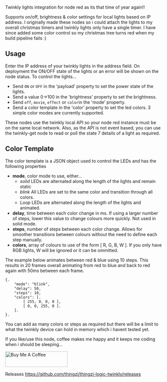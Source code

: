 Twinkly lights integration for node red as its that time of year again!! 

Supports on/off, brightness & color settings for local lights based on IP address.  I originally made these nodes so i could attach the lights to my overall christmas timers and twinkly lights only have a single timer.  I have since added some color control so my christmas tree turns red when my build pipeline fails :)

## Usage

Enter the IP address of your twinkly lights in the address field.  On deployment the ON/OFF state of the lights or an error will be shown on the node status.  To control the lights...

- Send `ON` or `OFF` in the 'payload' property to set the power state of the lights.
- Send a value 0->100 in the 'brightness' property to set the brightness.
- Send `off`, `movie`, `effect` or `color`in the 'mode' property.
- Send a color template in the 'color' property to set the led colors. 3 simple color modes are currently supported.

These nodes  use the twinkly local API so your node red instance must be on the same local network.  Also, as the API is not event based, you can use the twinkly-get node to read or poll the state 7 details of a light as required.

## Color Template

The color template is a JSON object used to control the LEDs and has the following properties

- **mode**, color mode to use, either...
  - *solid* LEDs are alternated along the length of the lights and remain static
  - *blink* All LEDs are set to the same color and transition through all colors.
  - *Loop* LEDs are alternated along the length of the lights and animated.
- **delay**, time between each color change in ms.  If using a larger number of steps, lower this value to change colours more quickly.  Not used in solid mode.
- **steps**, number of steps between each color change.  Allows for smoother transitions between colours without the need to define each step manually.
- **colors**, array of colours to use of the form [ R, G, B, W ].  If you only have RGB lights, W will be ignored or it can be ommitted.

The example below animates between red & blue using 10 steps. This results in 20 frames overall animating from red to blue and back to red again with 50ms between each frame.

```
{. 
    "mode": "blink",  
    "delay": 50,  
    "steps": 10,  
    "colors": [. 
        [ 255, 0, 0, 0 ],  
        [ 0, 0, 255, 0 ]. 
    ]. 
}. 
```

You can add as many colors or steps as required but there will be a limit to what the twinkly device can hold in memory which i havent tested yet.

If you like/use this node, coffee makes me happy and it keeps me coding when i should be sleeping...

<a href="https://www.buymeacoffee.com/thingzi" target="_blank"><img src="https://cdn.buymeacoffee.com/buttons/v2/default-yellow.png" alt="Buy Me A Coffee" style="height: 50px !important;width: 200px !important;" ></a>

Releases
https://github.com/thingzi/thingzi-logic-twinkly/releases
